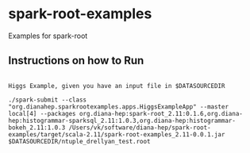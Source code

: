 # spark-root-examples
Examples for spark-root

## Instructions on how to Run
```

Higgs Example, given you have an input file in $DATASOURCEDIR

./spark-submit --class "org.dianahep.sparkrootexamples.apps.HiggsExampleApp" --master local[4] --packages org.diana-hep:spark-root_2.11:0.1.6,org.diana-hep:histogrammar-sparksql_2.11:1.0.3,org.diana-hep:histogrammar-bokeh_2.11:1.0.3 /Users/vk/software/diana-hep/spark-root-examples/target/scala-2.11/spark-root-examples_2.11-0.0.1.jar $DATASOURCEDIR/ntuple_drellyan_test.root
```
